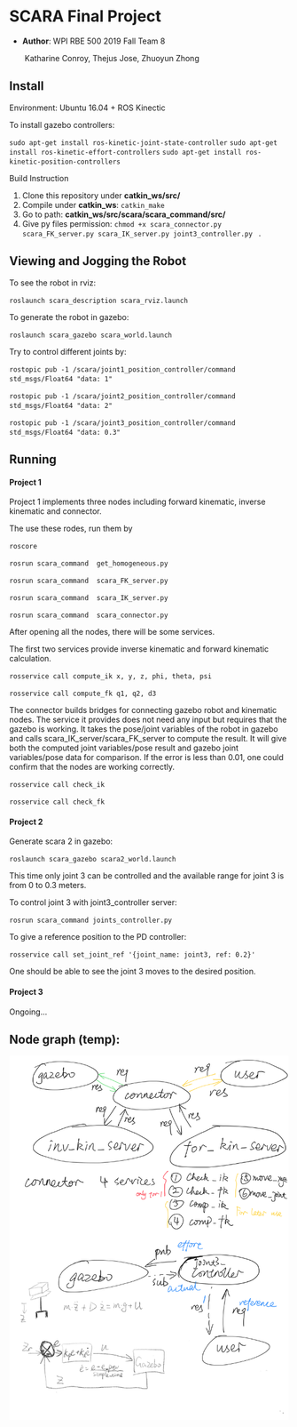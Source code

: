 # SCARA Final Project

* **Author**:  WPI RBE 500 2019 Fall Team 8

  ​                 Katharine Conroy, Thejus Jose, Zhuoyun Zhong

## Install

Environment: Ubuntu 16.04 + ROS Kinectic

To install gazebo controllers:

`sudo apt-get install ros-kinetic-joint-state-controller`
`sudo apt-get install ros-kinetic-effort-controllers`
`sudo apt-get install ros-kinetic-position-controllers`

Build Instruction

1. Clone this repository under **catkin_ws/src/**
2. Compile under **catkin_ws**: `catkin_make`
3. Go to path: **catkin_ws/src/scara/scara_command/src/**
4. Give py files permission: `chmod +x scara_connector.py scara_FK_server.py scara_IK_server.py joint3_controller.py ` .

## Viewing and Jogging the Robot

To see the robot in rviz:

`roslaunch scara_description scara_rviz.launch`

To generate the robot in gazebo:

`roslaunch scara_gazebo scara_world.launch`

Try to control different joints by:

`rostopic pub -1 /scara/joint1_position_controller/command std_msgs/Float64 "data: 1"`

`rostopic pub -1 /scara/joint2_position_controller/command std_msgs/Float64 "data: 2"`

`rostopic pub -1 /scara/joint3_position_controller/command std_msgs/Float64 "data: 0.3"`



## Running

#### Project 1

Project 1 implements three nodes including forward kinematic, inverse kinematic and connector.

The use these rodes, run them by

`roscore`

`rosrun scara_command  get_homogeneous.py`

`rosrun scara_command  scara_FK_server.py`

`rosrun scara_command  scara_IK_server.py`

`rosrun scara_command  scara_connector.py`

After opening all the nodes, there will be some services.

The first two services provide inverse kinematic and forward kinematic calculation.

`rosservice call compute_ik x, y, z, phi, theta, psi` 

`rosservice call compute_fk q1, q2, d3 `

The connector builds bridges for connecting gazebo robot and kinematic nodes. The service it provides does not need any input but requires that the gazebo is working. It takes the pose/joint variables of the robot in gazebo and calls scara_IK_server/scara_FK_server to compute the result. It will give both the computed joint variables/pose result and gazebo joint variables/pose data for comparison. If the error is less than 0.01, one could confirm that the nodes are working correctly.

`rosservice call check_ik` 

`rosservice call check_fk` 

#### Project 2

Generate scara 2 in gazebo:

`roslaunch scara_gazebo scara2_world.launch`

This time only joint 3 can be controlled and the available range for joint 3 is from 0 to 0.3 meters.

To control joint 3 with joint3_controller server:

`rosrun scara_command joints_controller.py`

To give a reference position to the PD controller:

`rosservice call set_joint_ref '{joint_name: joint3, ref: 0.2}'`  

One should be able to see the joint 3 moves to the desired position.

#### Project 3

Ongoing...

## Node graph (temp):

![node_graph_temp](demo/node_graph_temp.png)
